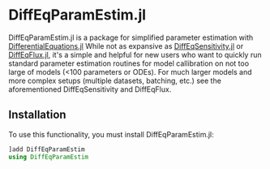 # DiffEqParamEstim.jl

DiffEqParamEstim.jl is a package for simplified parameter estimation with 
[DifferentialEquations.jl](https://github.com/SciML/DifferentialEquations.jl)
While not as expansive as [DiffEqSensitivity.jl](https://sensitivity.sciml.ai/dev/)
or [DiffEqFlux.jl](https://github.com/SciML/DiffEqFlux.jl), it's a simple and helpful
for new users who want to quickly run standard parameter estimation routines for model
callibration on not too large of models (<100 parameters or ODEs). For much larger
models and more complex setups (multiple datasets, batching, etc.) see the aforementioned
DiffEqSensitivity and DiffEqFlux.

## Installation

To use this functionality, you must install DiffEqParamEstim.jl:

```julia
]add DiffEqParamEstim
using DiffEqParamEstim
```
